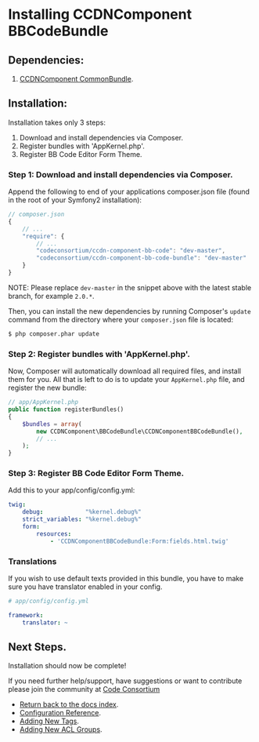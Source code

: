 Installing CCDNComponent BBCodeBundle
=====================================

## Dependencies:

1. [CCDNComponent CommonBundle](https://github.com/codeconsortium/CCDNComponentCommonBundle).

## Installation:

Installation takes only 3 steps:

1. Download and install dependencies via Composer.
2. Register bundles with 'AppKernel.php'.
3. Register BB Code Editor Form Theme.

### Step 1: Download and install dependencies via Composer.

Append the following to end of your applications composer.json file (found in the root of your Symfony2 installation):

``` js
// composer.json
{
    // ...
    "require": {
        // ...
        "codeconsortium/ccdn-component-bb-code": "dev-master",
        "codeconsortium/ccdn-component-bb-code-bundle": "dev-master"
    }
}
```

NOTE: Please replace ``dev-master`` in the snippet above with the latest stable branch, for example ``2.0.*``.

Then, you can install the new dependencies by running Composer's ``update``
command from the directory where your ``composer.json`` file is located:

``` bash
$ php composer.phar update
```

### Step 2: Register bundles with 'AppKernel.php'.

Now, Composer will automatically download all required files, and install them
for you. All that is left to do is to update your ``AppKernel.php`` file, and
register the new bundle:

``` php
// app/AppKernel.php
public function registerBundles()
{
    $bundles = array(
        new CCDNComponent\BBCodeBundle\CCDNComponentBBCodeBundle(),
        // ...
    );
}
```

### Step 3: Register BB Code Editor Form Theme.

Add this to your app/config/config.yml:

``` yml
twig:
    debug:            "%kernel.debug%"
    strict_variables: "%kernel.debug%"
    form:
        resources:
            - 'CCDNComponentBBCodeBundle:Form:fields.html.twig'
```

### Translations

If you wish to use default texts provided in this bundle, you have to make sure you have translator enabled in your config.

``` yaml
# app/config/config.yml

framework:
    translator: ~
```

## Next Steps.

Installation should now be complete!

If you need further help/support, have suggestions or want to contribute please join the community at [Code Consortium](http://www.codeconsortium.com)

- [Return back to the docs index](index.md).
- [Configuration Reference](configuration_reference.md).
- [Adding New Tags](adding_new_tags.md).
- [Adding New ACL Groups](adding_new_acl_groups.md).
